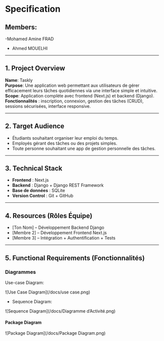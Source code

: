 # Specification

## Members:
-Mohamed Amine FRAD
- Ahmed MOUELHI
---

## 1. Project Overview

**Name**: Taskly  
**Purpose**: Une application web permettant aux utilisateurs de gérer efficacement leurs tâches quotidiennes via une interface simple et intuitive.  
**Scope**: Application complète avec frontend (Next.js) et backend (Django). 
**Fonctionnalités** : inscription, connexion, gestion des tâches (CRUD), sessions sécurisées, interface responsive.

---

## 2. Target Audience

- Étudiants souhaitant organiser leur emploi du temps.
- Employés gérant des tâches ou des projets simples.
- Toute personne souhaitant une app de gestion personnelle des tâches.

---

## 3. Technical Stack

- **Frontend** : Next.js
- **Backend** : Django + Django REST Framework  
- **Base de données** : SQLite 
- **Version Control** : Git + GitHub  

---

## 4. Resources (Rôles Équipe)

- [Ton Nom] – Développement Backend Django
- [Membre 2] – Développement Frontend Next.js
- [Membre 3] – Intégration + Authentification + Tests

---

## 5. Functional Requirements (Fonctionnalités)

### Diagrammes

 Use-case Diagram:

![Use Case Diagram](/docs/use case.png)

- Sequence Diagram:

![Sequence Diagram](/docs/Diagramme d’Activité.png)

#### Package Diagram


![Package Diagram](/docs/Package Diagram.png)